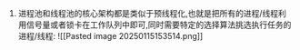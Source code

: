 1. 进程池和线程池的核心架构都是类似于预线程化,也就是把所有的进程/线程利用信号量或者锁卡在工作队列中即可,同时需要特定的选择算法挑选执行任务的进程/线程:
![[Pasted image 20250115153514.png]]
